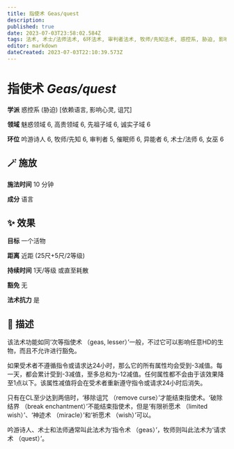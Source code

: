 ```yaml
---
title: 指使术 Geas/quest
description: 
published: true
date: 2023-07-03T23:58:02.584Z
tags: 法术, 术士/法师法术, 6环法术, 审判者法术, 牧师/先知法术, 惑控系, 胁迫, 影响心灵, 5环法术, 女巫法术, 吟游诗人法术, 异能者法术, 催眠师法术, 诅咒, 依赖语言, 高贵领域, 魅惑领域, 先祖子域, 诚实子域
editor: markdown
dateCreated: 2023-07-03T22:10:39.573Z
---
```


# **指使术** *Geas/quest*

**学派** 惑控系 (胁迫) \[依赖语言, 影响心灵, 诅咒\] 

**领域** 魅惑领域 6, 高贵领域 6, 先祖子域 6, 诚实子域 6

**环位** 吟游诗人 6, 牧师/先知 6, 审判者 5, 催眠师 6, 异能者 6, 术士/法师 6, 女巫 6

## 🪄 施放

**施法时间** 10 分钟

**成分** 语言

## ✨ 效果 

**目标** 一个活物 

**距离** 近距 (25尺+5尺/2等级)  

**持续时间** 1天/等级 或直至耗散 

**豁免** 无

**法术抗力** 是

## 📖 描述

该法术功能如同‘次等指使术 （geas, lesser）’一般，不过它可以影响任意HD的生物，而且不允许进行豁免。

如果受术者不遵循指令或请求达24小时，那么它的所有属性均会受到-3减值。每一天，都会累计受到-3减值，至多总和为-12减值。任何属性都不会由于该效果降至1点以下。该属性减值将会在受术者重新遵守指令或请求24小时后消失。

只有在CL至少达到两倍时，‘移除诅咒 （remove curse）’才能结束指使术。‘破除结界 （break enchantment）’不能结束指使术，但是‘有限祈愿术 （limited wish）’、‘神迹术 （miracle）’和‘祈愿术 （wish）’可以。

吟游诗人、术士和法师通常叫此法术为‘指令术 （geas）’，牧师则叫此法术为‘请求术 （quest）’。
    